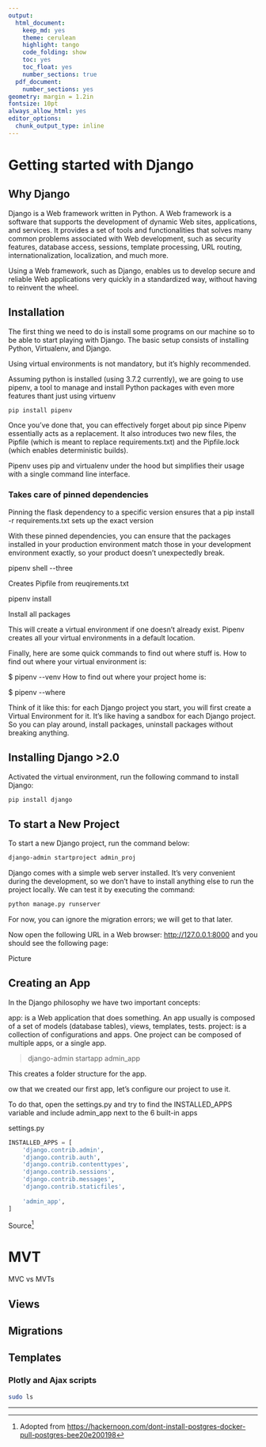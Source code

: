 ```yaml
---
output:
  html_document:
    keep_md: yes
    theme: cerulean
    highlight: tango
    code_folding: show
    toc: yes
    toc_float: yes
    number_sections: true
  pdf_document:
    number_sections: yes
geometry: margin = 1.2in
fontsize: 10pt
always_allow_html: yes
editor_options: 
  chunk_output_type: inline
---
```





# Getting started with Django 

## Why Django

Django is a Web framework written in Python. A Web framework is a software that supports the development of dynamic Web sites, applications, and services. It provides a set of tools and functionalities that solves many common problems associated with Web development, such as security features, database access, sessions, template processing, URL routing, internationalization, localization, and much more.

Using a Web framework, such as Django, enables us to develop secure and reliable Web applications very quickly in a standardized way, without having to reinvent the wheel.

## Installation

The first thing we need to do is install some programs on our machine so to be able to start playing with Django. The basic setup consists of installing Python, Virtualenv, and Django.

Using virtual environments is not mandatory, but it’s highly recommended. 

Assuming python is installed (using 3.7.2 currently), we are going to use pipenv, a tool to manage and install Python packages with even more features thant just using virtuenv


```bash
pip install pipenv
```

Once you’ve done that, you can effectively forget about pip since Pipenv essentially acts as a replacement. It also introduces two new files, the Pipfile (which is meant to replace requirements.txt) and the Pipfile.lock (which enables deterministic builds).

Pipenv uses pip and virtualenv under the hood but simplifies their usage with a single command line interface.


### Takes care of pinned dependencies


Pinning the flask dependency to a specific version ensures that a pip install -r requirements.txt sets up the exact version

With these pinned dependencies, you can ensure that the packages installed in your production environment match those in your development environment exactly, so your product doesn’t unexpectedly break.



pipenv shell --three

Creates Pipfile from reuqirements.txt

pipenv install

Install all packages



This will create a virtual environment if one doesn’t already exist. Pipenv creates all your virtual environments in a default location. 

Finally, here are some quick commands to find out where stuff is. How to find out where your virtual environment is:

$ pipenv --venv
How to find out where your project home is:

$ pipenv --where







Think of it like this: for each Django project you start, you will first create a Virtual Environment for it. It’s like having a sandbox for each Django project. So you can play around, install packages, uninstall packages without breaking anything.

## Installing Django >2.0

Activated the virtual environment, run the following command to install Django:


```bash
pip install django
```

## To start a New Project

To start a new Django project, run the command below:


```bash
django-admin startproject admin_proj
```

Django comes with a simple web server installed. It’s very convenient during the development, so we don’t have to install anything else to run the project locally. We can test it by executing the command:


```bash
python manage.py runserver
```


For now, you can ignore the migration errors; we will get to that later.

Now open the following URL in a Web browser: http://127.0.0.1:8000 and you should see the following page:

Picture

## Creating an App
        
In the Django philosophy we have two important concepts:

app: is a Web application that does something. An app usually is composed of a set of models (database tables), views, templates, tests.
project: is a collection of configurations and apps. One project can be composed of multiple apps, or a single app.


>django-admin startapp admin_app

This creates a folder structure for the app.



ow that we created our first app, let’s configure our project to use it.

To do that, open the settings.py and try to find the INSTALLED_APPS variable and include admin_app next to the 6 built-in apps

settings.py


```python
INSTALLED_APPS = [
    'django.contrib.admin',
    'django.contrib.auth',
    'django.contrib.contenttypes',
    'django.contrib.sessions',
    'django.contrib.messages',
    'django.contrib.staticfiles',
    
    'admin_app',
]
```

Source[^1]

# MVT

MVC vs MVTs

## Views

## Migrations

## Templates


### Plotly and Ajax scripts



```bash
sudo ls
```






***
[^1]: Adopted from https://hackernoon.com/dont-install-postgres-docker-pull-postgres-bee20e200198
